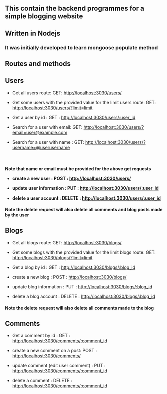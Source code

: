 ## This contain the backend programmes for a simple blogging website  
## Written in Nodejs
### It was initially developed to learn mongoose populate method

## Routes and methods

## Users

- Get all users route: GET:  [http://localhost:3030/users/](http://localhost:3030/users/)

- Get some users with the provided value for the limit users route: GET:  [http://localhost:3030/users/?limit=limit](http://localhost:3030/users/?limit=limit)

- Get a user by id : GET : [http://localhost:3030/users/:user_id](http://localhost:3030/users/:user_id)

- Search for a user with email: GET: [http://localhost:3030/users/?email=user@example.com]( http://localhost:3030/users/?email=user@example.com) 

- Search for a user with name : GET: [http://localhost:3030/users/?username=@userusername]( http://localhost:3030/users/?name=user@example.com)

<br> <h4> Note that name or email must be provided for the above get requests

- create a new user : POST : [http://localhost:3030/users/](http://localhost:3030/users/)

- update user information : PUT : [http://localhost:3030/users/:user_id](http://localhost:3030/users/:user_id)

- delete a user account : DELETE : [http://localhost:3030/users/:user_id](http://localhost:3030/users/:user_id)

#### Note the delete request will also delete all comments and blog posts made by the user


## Blogs

- Get all blogs route: GET:  [http://localhost:3030/blogs/](http://localhost:3030/blogs/)

- Get some blogs with the provided value for the limit blogs route: GET:  [http://localhost:3030/blogs/?limit=limit](http://localhost:3030/blogs/?limit=limit)

- Get a blog by id : GET : [http://localhost:3030/blogs/:blog_id](http://localhost:3030/blogs/:blog_id)

- create a new blog : POST : [http://localhost:3030/blogs/](http://localhost:3030/blogs/)

- update blog information : PUT : [http://localhost:3030/blogs/:blog_id](http://localhost:3030/blogs/:blog_id)

- delete a blog account : DELETE : [http://localhost:3030/blogs/:blog_id](http://localhost:3030/blogs/:blog_id)

#### Note the delete request will also delete all comments made to the blog


## Comments

- Get a comment by id : GET : [http://localhost:3030/comments/:comment_id](http://localhost:3030/comments/:comment_id)

- create a new comment on a post: POST : [http://localhost:3030/comments/](http://localhost:3030/comments/)

- update comment (edit user comment) : PUT : [http://localhost:3030/comments/:comment_id](http://localhost:3030/comments/:comment_id)

- delete a comment  : DELETE : [http://localhost:3030/comments/:comment_id](http://localhost:3030/comments/:comment_id)

